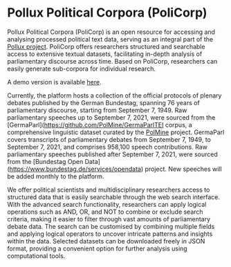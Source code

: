 # Pollux Political Corpora (PoliCorp) 
Pollux Political Corpora (PoliCorp) is an open resource for accessing and analysing processed political text data, serving as an integral part of the [Pollux project](https://www.pollux-fid.de/). PoliCorp offers researchers structured and searchable access to extensive textual datasets, facilitating in-depth analysis of parliamentary discourse across time. Based on PoliCorp, researchers can easily generate sub-corpora for individual research.

A demo version is available [here](https://demo-pollux.gesis.org/).

Currently, the platform hosts a collection of the official protocols of plenary debates published by the German Bundestag, spanning 76 years of parliamentary discourse, starting from September 7, 1949. Raw parliamentary speeches up to September 7, 2021, were sourced from the [GermaParl](https://github.com/PolMine/GermaParlTEI corpus, a comprehensive linguistic dataset curated by the [PolMine](https://polmine.github.io/) project. GermaParl covers transcripts of parliamentary debates from September 7, 1949, to September 7, 2021, and comprises 958,100 speech contributions. Raw parliamentary speeches published after September 7, 2021, were sourced from the [Bundestag Open Data] (https://www.bundestag.de/services/opendata) project. New speeches will be added monthly to the platform.

We offer political scientists and multidisciplinary researchers access to structured data that is easily searchable through the web search interface. With the advanced search functionality, researchers can apply logical operations such as AND, OR, and NOT to combine or exclude search criteria, making it easier to filter through vast amounts of parliamentary debate data. The search can be customised by combining multiple fields and applying logical operators to uncover intricate patterns and insights within the data. Selected datasets can be downloaded freely in JSON format, providing a convenient option for further analysis using computational tools.

